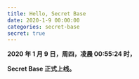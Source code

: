 ```yaml
---
title: Hello, Secret Base
date: 2020-1-9 00:00:00
categories: secret-base
secret: true
---
```


**2020 年 1 月 9 日，周四，凌晨 00:55:24 时，**

**Secret Base 正式上线。**

<!-- more -->


